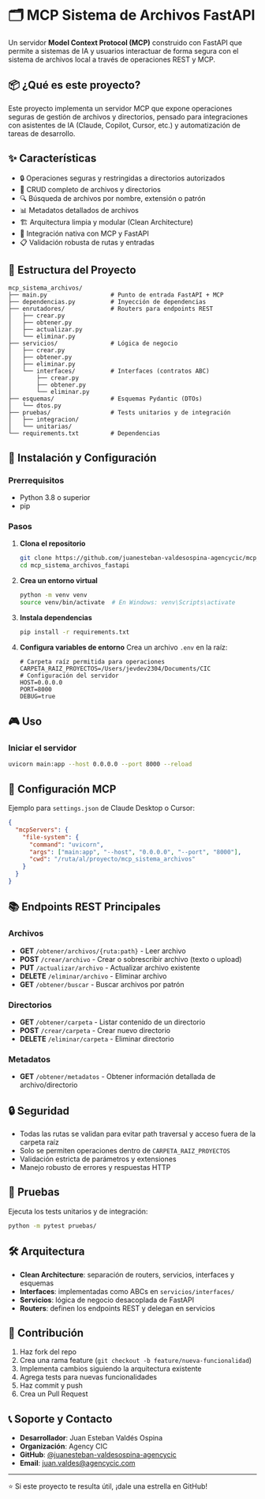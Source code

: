 # 🗂️ MCP Sistema de Archivos FastAPI

Un servidor **Model Context Protocol (MCP)** construido con FastAPI que permite a sistemas de IA y usuarios interactuar de forma segura con el sistema de archivos local a través de operaciones REST y MCP.

## 📦 ¿Qué es este proyecto?

Este proyecto implementa un servidor MCP que expone operaciones seguras de gestión de archivos y directorios, pensado para integraciones con asistentes de IA (Claude, Copilot, Cursor, etc.) y automatización de tareas de desarrollo.

## ✨ Características

- 🔒 Operaciones seguras y restringidas a directorios autorizados
- 📂 CRUD completo de archivos y directorios
- 🔍 Búsqueda de archivos por nombre, extensión o patrón
- 📊 Metadatos detallados de archivos
- 🏗️ Arquitectura limpia y modular (Clean Architecture)
- 🔌 Integración nativa con MCP y FastAPI
- 📋 Validación robusta de rutas y entradas

## 📁 Estructura del Proyecto

```
mcp_sistema_archivos/
├── main.py                  # Punto de entrada FastAPI + MCP
├── dependencias.py          # Inyección de dependencias
├── enrutadores/             # Routers para endpoints REST
│   ├── crear.py
│   ├── obtener.py
│   ├── actualizar.py
│   └── eliminar.py
├── servicios/               # Lógica de negocio
│   ├── crear.py
│   ├── obtener.py
│   ├── eliminar.py
│   └── interfaces/          # Interfaces (contratos ABC)
│       ├── crear.py
│       ├── obtener.py
│       └── eliminar.py
├── esquemas/                # Esquemas Pydantic (DTOs)
│   └── dtos.py
├── pruebas/                 # Tests unitarios y de integración
│   ├── integracion/
│   └── unitarias/
└── requirements.txt         # Dependencias
```

## 🚀 Instalación y Configuración

### Prerrequisitos
- Python 3.8 o superior
- pip

### Pasos

1. **Clona el repositorio**
   ```bash
   git clone https://github.com/juanesteban-valdesospina-agencycic/mcp_sistema_archivos_fastapi.git
   cd mcp_sistema_archivos_fastapi
   ```
2. **Crea un entorno virtual**
   ```bash
   python -m venv venv
   source venv/bin/activate  # En Windows: venv\Scripts\activate
   ```
3. **Instala dependencias**
   ```bash
   pip install -r requirements.txt
   ```
4. **Configura variables de entorno**
   Crea un archivo `.env` en la raíz:
   ```env
   # Carpeta raíz permitida para operaciones
   CARPETA_RAIZ_PROYECTOS=/Users/jevdev2304/Documents/CIC
   # Configuración del servidor
   HOST=0.0.0.0
   PORT=8000
   DEBUG=true
   ```

## 🎮 Uso

### Iniciar el servidor
```bash
uvicorn main:app --host 0.0.0.0 --port 8000 --reload
```

## 🔌 Configuración MCP

Ejemplo para `settings.json` de Claude Desktop o Cursor:
```json
{
  "mcpServers": {
    "file-system": {
      "command": "uvicorn",
      "args": ["main:app", "--host", "0.0.0.0", "--port", "8000"],
      "cwd": "/ruta/al/proyecto/mcp_sistema_archivos"
    }
  }
}
```

## 📚 Endpoints REST Principales

### Archivos
- **GET** `/obtener/archivos/{ruta:path}` - Leer archivo
- **POST** `/crear/archivo` - Crear o sobrescribir archivo (texto o upload)
- **PUT** `/actualizar/archivo` - Actualizar archivo existente
- **DELETE** `/eliminar/archivo` - Eliminar archivo
- **GET** `/obtener/buscar` - Buscar archivos por patrón

### Directorios
- **GET** `/obtener/carpeta` - Listar contenido de un directorio
- **POST** `/crear/carpeta` - Crear nuevo directorio
- **DELETE** `/eliminar/carpeta` - Eliminar directorio

### Metadatos
- **GET** `/obtener/metadatos` - Obtener información detallada de archivo/directorio

## 🔒 Seguridad

- Todas las rutas se validan para evitar path traversal y acceso fuera de la carpeta raíz
- Solo se permiten operaciones dentro de `CARPETA_RAIZ_PROYECTOS`
- Validación estricta de parámetros y extensiones
- Manejo robusto de errores y respuestas HTTP

## 🧪 Pruebas

Ejecuta los tests unitarios y de integración:
```bash
python -m pytest pruebas/
```

## 🛠️ Arquitectura

- **Clean Architecture**: separación de routers, servicios, interfaces y esquemas
- **Interfaces**: implementadas como ABCs en `servicios/interfaces/`
- **Servicios**: lógica de negocio desacoplada de FastAPI
- **Routers**: definen los endpoints REST y delegan en servicios

## 🤝 Contribución

1. Haz fork del repo
2. Crea una rama feature (`git checkout -b feature/nueva-funcionalidad`)
3. Implementa cambios siguiendo la arquitectura existente
4. Agrega tests para nuevas funcionalidades
5. Haz commit y push
6. Crea un Pull Request

## 📞 Soporte y Contacto

- **Desarrollador**: Juan Esteban Valdés Ospina
- **Organización**: Agency CIC
- **GitHub**: [@juanesteban-valdesospina-agencycic](https://github.com/juanesteban-valdesospina-agencycic)
- **Email**: juan.valdes@agencycic.com

---

⭐ Si este proyecto te resulta útil, ¡dale una estrella en GitHub!